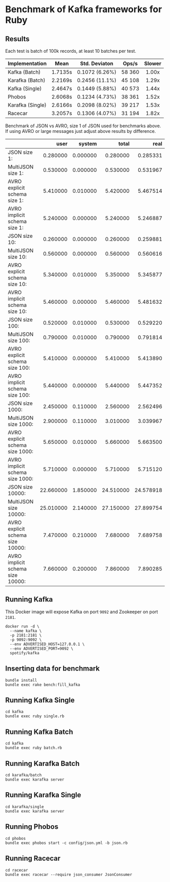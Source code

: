 # Benchmark of Kafka frameworks for Ruby

## Results

Each test is batch of 100k records, at least 10 batches per test.

| Implementation   | Mean    | Std. Deviaton  | Ops/s  | Slower |
| ---------------- | ------- | :------------: | :----: | :----: |
| Kafka (Batch)    | 1.7135s | 0.1072 (6.26%) | 58 360 | 1.00x  |
| Karafka (Batch)  | 2.2169s | 0.2456 (11.1%) | 45 108 | 1.29x  |
| Kafka (Single)   | 2.4647s | 0.1449 (5.88%) | 40 573 | 1.44x  |
| Phobos           | 2.6068s | 0.1234 (4.73%) | 38 361 | 1.52x  |
| Karafka (Single) | 2.6166s | 0.2098 (8.02%) | 39 217 | 1.53x  |
| Racecar          | 3.2057s | 0.1306 (4.07%) | 31 194 | 1.82x  |

Benchmark of JSON vs AVRO, size 1 of JSON used for benchmarks above. If using AVRO or large messages just adjust above results by difference.

|                                  | user      | system   | total     | real      |
| -------------------------------- | --------: | -------: | --------: | --------: |
| JSON size 1:                     |  0.280000 | 0.000000 |  0.280000 |  0.285331 |
| MultiJSON size 1:                |  0.530000 | 0.000000 |  0.530000 |  0.531967 |
| AVRO explicit schema size 1:     |  5.410000 | 0.010000 |  5.420000 |  5.467514 |
| AVRO implicit schema size 1:     |  5.240000 | 0.000000 |  5.240000 |  5.246887 |
| JSON size 10:                    |  0.260000 | 0.000000 |  0.260000 |  0.259881 |
| MultiJSON size 10:               |  0.560000 | 0.000000 |  0.560000 |  0.560616 |
| AVRO explicit schema size 10:    |  5.340000 | 0.010000 |  5.350000 |  5.345877 |
| AVRO implicit schema size 10:    |  5.460000 | 0.000000 |  5.460000 |  5.481632 |
| JSON size 100:                   |  0.520000 | 0.010000 |  0.530000 |  0.529220 |
| MultiJSON size 100:              |  0.790000 | 0.010000 |  0.790000 |  0.791814 |
| AVRO explicit schema size 100:   |  5.410000 | 0.000000 |  5.410000 |  5.413890 |
| AVRO implicit schema size 100:   |  5.440000 | 0.000000 |  5.440000 |  5.447352 |
| JSON size 1000:                  |  2.450000 | 0.110000 |  2.560000 |  2.562496 |
| MultiJSON size 1000:             |  2.900000 | 0.110000 |  3.010000 |  3.039967 |
| AVRO explicit schema size 1000:  |  5.650000 | 0.010000 |  5.660000 |  5.663500 |
| AVRO implicit schema size 1000:  |  5.710000 | 0.000000 |  5.710000 |  5.715120 |
| JSON size 10000:                 | 22.660000 | 1.850000 | 24.510000 | 24.578918 |
| MultiJSON size 10000:            | 25.010000 | 2.140000 | 27.150000 | 27.899754 |
| AVRO explicit schema size 10000: |  7.470000 | 0.210000 |  7.680000 |  7.689758 |
| AVRO implicit schema size 10000: |  7.660000 | 0.200000 |  7.860000 |  7.890285 |

## Running Kafka

This Docker image will expose Kafka on port `9092` and Zookeeper on port `2181`.

```
docker run -d \
  --name kafka \
  -p 2181:2181 \
  -p 9092:9092 \
  --env ADVERTISED_HOST=127.0.0.1 \
  --env ADVERTISED_PORT=9092 \
  spotify/kafka
```

## Inserting data for benchmark

```
bundle install
bundle exec rake bench:fill_kafka
```

## Running Kafka Single

```
cd kafka
bundle exec ruby single.rb
```

## Running Kafka Batch

```
cd kafka
bundle exec ruby batch.rb
```

## Running Karafka Batch

```
cd karafka/batch
bundle exec karafka server
```

## Running Karafka Single

```
cd karafka/single
bundle exec karafka server
```

## Running Phobos

```
cd phobos
bundle exec phobos start -c config/json.yml -b json.rb
```

## Running Racecar

```
cd racecar
bundle exec racecar --require json_consumer JsonConsumer
```
